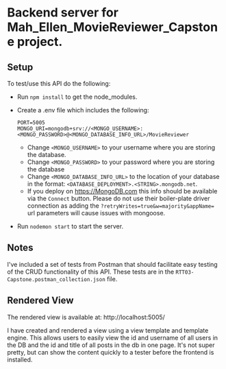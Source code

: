 # Backend server for Mah_Ellen_MovieReviewer_Capstone project.

## Setup

To test/use this API do the following:
 
- Run `npm install` to get the node_modules.
- Create a .env file which includes the following:
    ```
    PORT=5005
    MONGO_URI=mongodb+srv://<MONGO_USERNAME>:<MONGO_PASSWORD>@<MONGO_DATABASE_INFO_URL>/MovieReviewer
    ```
  - Change `<MONGO_USERNAME>` to your username where you are storing the database.
  - Change `<MONGO_PASSWORD>` to your password where you are storing the database
  - Change `<MONGO_DATABASE_INFO_URL>` to the location of your database in the format: `<DATABASE_DEPLOYMENT>.<STRING>.mongodb.net`.
  - If you deploy on https://MongoDB.com this info should be available via the `Connect` button.  Please do not use their boiler-plate driver connection as adding the `?retryWrites=true&w=majority&appName=` url parameters will cause issues with mongoose.

- Run `nodemon start` to start the server. 

## Notes

I've included a set of tests from Postman that should facilitate easy testing of the CRUD functionality of this API. These tests are in the `RTT03-Capstone.postman_collection.json` file. 

## Rendered View

The rendered view is available at: http://localhost:5005/

I have created and rendered a view using a view template and template engine. This allows users to easily view the id and username of all users in the DB and the id and title of all posts in the db in one page. It's not super pretty, but can show the content quickly to a tester before the frontend is installed.

